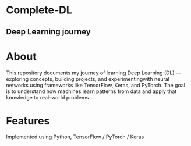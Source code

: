 # Complete-DL
## Deep Learning journey

# About
This repository documents my journey of learning Deep Learning (DL) — exploring concepts, building projects, and experimentingwith neural networks using
frameworks like TensorFlow, Keras, and PyTorch.
The goal is to understand how machines learn patterns from data and apply that knowledge to real-world problems

# Features

Implemented using Python, TensorFlow / PyTorch / Keras
